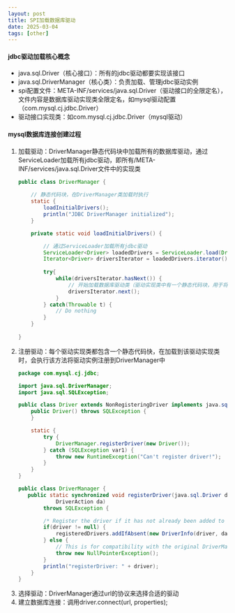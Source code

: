 ```yaml
---
layout: post
title: SPI加载数据库驱动
date: 2025-03-04
tags: [other]
---
```


#### jdbc驱动加载核心概念
- java.sql.Driver（核心接口）：所有的jdbc驱动都要实现该接口
- java.sql.DriverManager（核心类）：负责加载、管理jdbc驱动实例
- spi配置文件：META-INF/services/java.sql.Driver（驱动接口的全限定名），文件内容是数据库驱动实现类全限定名，如mysql驱动配置（com.mysql.cj.jdbc.Driver）
- 驱动接口实现类：如com.mysql.cj.jdbc.Driver（mysql驱动）

#### mysql数据库连接创建过程
1. 加载驱动：DriverManager静态代码块中加载所有的数据库驱动，通过ServiceLoader加载所有jdbc驱动，即所有/META-INF/services/java.sql.Driver文件中的实现类
    ```java
    public class DriverManager {
        
        // 静态代码块，在DriverManager类加载时执行
        static {
            loadInitialDrivers();
            println("JDBC DriverManager initialized");
        }
    
        private static void loadInitialDrivers() {
    
            // 通过ServiceLoader加载所有jdbc驱动
            ServiceLoader<Driver> loadedDrivers = ServiceLoader.load(Driver.class);
            Iterator<Driver> driversIterator = loadedDrivers.iterator();
            
            try{
                while(driversIterator.hasNext()) {
                    // 开始加载数据库驱动类（驱动实现类中有一个静态代码块，用于将驱动实例注册到DriverManager中）
                    driversIterator.next();
                }
            } catch(Throwable t) {
                // Do nothing
            }
        }
        
    }
    ```
2. 注册驱动：每个驱动实现类都包含一个静态代码快，在加载到该驱动实现类时，会执行该方法将驱动实例注册到DriverManager中
    ```java
    package com.mysql.cj.jdbc;
    
    import java.sql.DriverManager;
    import java.sql.SQLException;
    
    public class Driver extends NonRegisteringDriver implements java.sql.Driver {
        public Driver() throws SQLException {
        }
    
        static {
            try {
                DriverManager.registerDriver(new Driver());
            } catch (SQLException var1) {
                throw new RuntimeException("Can't register driver!");
            }
        }
    }
   
    public class DriverManager {
       public static synchronized void registerDriver(java.sql.Driver driver,
                DriverAction da)
            throws SQLException {
    
            /* Register the driver if it has not already been added to our list */
            if(driver != null) {
                registeredDrivers.addIfAbsent(new DriverInfo(driver, da));
            } else {
                // This is for compatibility with the original DriverManager
                throw new NullPointerException();
            }
            println("registerDriver: " + driver);
        }
    }
    ```
3. 选择驱动：DriverManager通过url的协议来选择合适的驱动
4. 建立数据库连接：调用driver.connect(url, properties);
